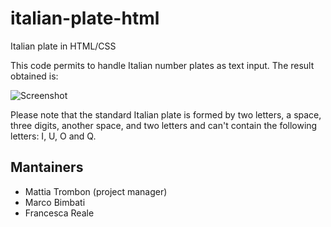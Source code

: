 # italian-plate-html
Italian plate in HTML/CSS

This code permits to handle Italian number plates as text input. The result obtained is:

![Screenshot](plate.png)

Please note that the standard Italian plate is formed by two letters, a space, three digits, another space, and two letters and can't contain the following letters: I, U, O and Q.

## Mantainers
- Mattia Trombon (project manager)
- Marco Bimbati
- Francesca Reale
